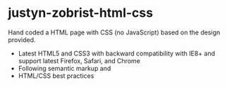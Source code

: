 # justyn-zobrist-html-css

Hand coded a HTML page with CSS (no JavaScript) based on the design provided.

- Latest HTML5 and CSS3 with backward compatibility with IE8+ and support latest Firefox, Safari, and Chrome
- Following semantic markup and
- HTML/CSS best practices

